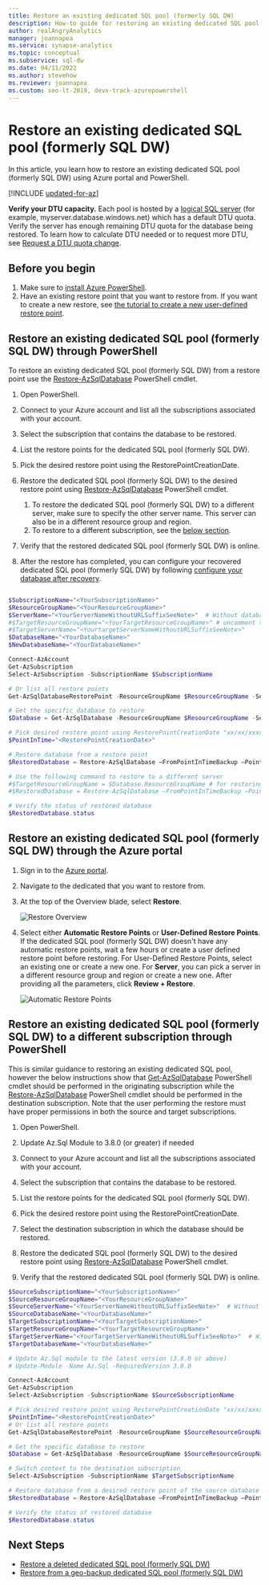 ```yaml
---
title: Restore an existing dedicated SQL pool (formerly SQL DW)
description: How-to guide for restoring an existing dedicated SQL pool in Azure Synapse Analytics.
author: realAngryAnalytics
manager: joannapea
ms.service: synapse-analytics
ms.topic: conceptual
ms.subservice: sql-dw 
ms.date: 04/11/2022
ms.author: stevehow
ms.reviewer: joannapea
ms.custom: seo-lt-2019, devx-track-azurepowershell
---
```


# Restore an existing dedicated SQL pool (formerly SQL DW)

In this article, you learn how to restore an existing dedicated SQL pool (formerly SQL DW) using Azure portal and PowerShell.

[!INCLUDE [updated-for-az](../../../includes/updated-for-az.md)]

**Verify your DTU capacity.** Each pool is hosted by a [logical SQL server](../../azure-sql/database/logical-servers.md) (for example, myserver.database.windows.net) which has a default DTU quota. Verify the server has enough remaining DTU quota for the database being restored. To learn how to calculate DTU needed or to request more DTU, see [Request a DTU quota change](sql-data-warehouse-get-started-create-support-ticket.md).

## Before you begin

1. Make sure to [install Azure PowerShell](/powershell/azure/?toc=/azure/synapse-analytics/sql-data-warehouse/toc.json&bc=/azure/synapse-analytics/sql-data-warehouse/breadcrumb/toc.json).
2. Have an existing restore point that you want to restore from. If you want to create a new restore, see [the tutorial to create a new user-defined restore point](sql-data-warehouse-restore-points.md).

## Restore an existing dedicated SQL pool (formerly SQL DW) through PowerShell

To restore an existing dedicated SQL pool (formerly SQL DW) from a restore point use the [Restore-AzSqlDatabase](/powershell/module/az.sql/restore-azsqldatabase?toc=/azure/synapse-analytics/sql-data-warehouse/toc.json&bc=/azure/synapse-analytics/sql-data-warehouse/breadcrumb/toc.json) PowerShell cmdlet.

1. Open PowerShell.

2. Connect to your Azure account and list all the subscriptions associated with your account.

3. Select the subscription that contains the database to be restored.

4. List the restore points for the dedicated SQL pool (formerly SQL DW).

5. Pick the desired restore point using the RestorePointCreationDate.

6. Restore the dedicated SQL pool (formerly SQL DW) to the desired restore point using [Restore-AzSqlDatabase](/powershell/module/az.sql/restore-azsqldatabase?toc=/azure/synapse-analytics/sql-data-warehouse/toc.json&bc=/azure/synapse-analytics/sql-data-warehouse/breadcrumb/toc.json) PowerShell cmdlet.

    1. To restore the dedicated SQL pool (formerly SQL DW) to a different server, make sure to specify the other server name.  This server can also be in a different resource group and region.
    2. To restore to a different subscription, see the [below section](#restore-an-existing-dedicated-sql-pool-formerly-sql-dw-to-a-different-subscription-through-powershell).

7. Verify that the restored dedicated SQL pool (formerly SQL DW) is online.

8. After the restore has completed, you can configure your recovered dedicated SQL pool (formerly SQL DW) by following [configure your database after recovery](../../azure-sql/database/disaster-recovery-guidance.md?toc=/azure/synapse-analytics/sql-data-warehouse/toc.json&bc=/azure/synapse-analytics/sql-data-warehouse/breadcrumb/toc.json#configure-your-database-after-recovery).

```powershell

$SubscriptionName="<YourSubscriptionName>"
$ResourceGroupName="<YourResourceGroupName>"
$ServerName="<YourServerNameWithoutURLSuffixSeeNote>"  # Without database.windows.net
#$TargetResourceGroupName="<YourTargetResourceGroupName>" # uncomment to restore to a different server.
#$TargetServerName="<YourtargetServerNameWithoutURLSuffixSeeNote>"  
$DatabaseName="<YourDatabaseName>"
$NewDatabaseName="<YourDatabaseName>"

Connect-AzAccount
Get-AzSubscription
Select-AzSubscription -SubscriptionName $SubscriptionName

# Or list all restore points
Get-AzSqlDatabaseRestorePoint -ResourceGroupName $ResourceGroupName -ServerName $ServerName -DatabaseName $DatabaseName

# Get the specific database to restore
$Database = Get-AzSqlDatabase -ResourceGroupName $ResourceGroupName -ServerName $ServerName -DatabaseName $DatabaseName

# Pick desired restore point using RestorePointCreationDate "xx/xx/xxxx xx:xx:xx xx"
$PointInTime="<RestorePointCreationDate>"

# Restore database from a restore point
$RestoredDatabase = Restore-AzSqlDatabase –FromPointInTimeBackup –PointInTime $PointInTime -ResourceGroupName $Database.ResourceGroupName -ServerName $Database.ServerName -TargetDatabaseName $NewDatabaseName –ResourceId $Database.ResourceID

# Use the following command to restore to a different server
#$TargetResourceGroupName = $Database.ResourceGroupName # for restoring to different server in same resourcegroup 
#$RestoredDatabase = Restore-AzSqlDatabase –FromPointInTimeBackup –PointInTime $PointInTime -ResourceGroupName $TargetResourceGroupName -ServerName $TargetServerName -TargetDatabaseName $NewDatabaseName –ResourceId $Database.ResourceID

# Verify the status of restored database
$RestoredDatabase.status
```

## Restore an existing dedicated SQL pool (formerly SQL DW) through the Azure portal

1. Sign in to the [Azure portal](https://portal.azure.com/).
2. Navigate to the dedicated  that you want to restore from.
3. At the top of the Overview blade, select **Restore**.

    ![ Restore Overview](./media/sql-data-warehouse-restore-active-paused-dw/restoring-01.png)

4. Select either **Automatic Restore Points** or **User-Defined Restore Points**. If the dedicated SQL pool (formerly SQL DW) doesn't have any automatic restore points, wait a few hours or create a user defined restore point before restoring. For User-Defined Restore Points, select an existing one or create a new one. For **Server**, you can pick a server in a different resource group and region or create a new one. After providing all the parameters, click **Review + Restore**.

    ![Automatic Restore Points](./media/sql-data-warehouse-restore-active-paused-dw/restoring-11.png)

## Restore an existing dedicated SQL pool (formerly SQL DW) to a different subscription through PowerShell
This is similar guidance to restoring an existing dedicated SQL pool, however the below instructions show that [Get-AzSqlDatabase](/powershell/module/az.sql/Get-AzSqlDatabase?toc=/azure/synapse-analytics/sql-data-warehouse/toc.json&bc=/azure/synapse-analytics/sql-data-warehouse/breadcrumb/toc.json) PowerShell cmdlet should be performed in the originating subscription while the [Restore-AzSqlDatabase](/powershell/module/az.sql/restore-azsqldatabase?toc=/azure/synapse-analytics/sql-data-warehouse/toc.json&bc=/azure/synapse-analytics/sql-data-warehouse/breadcrumb/toc.json) PowerShell cmdlet should be performed in the destination subscription. Note that the user performing the restore must have proper permissions in both the source and target subscriptions.

1. Open PowerShell.

2. Update Az.Sql Module to 3.8.0 (or greater) if needed

3. Connect to your Azure account and list all the subscriptions associated with your account.

4. Select the subscription that contains the database to be restored.

5. List the restore points for the dedicated SQL pool (formerly SQL DW).

6. Pick the desired restore point using the RestorePointCreationDate.

7. Select the destination subscription in which the database should be restored.

8. Restore the dedicated SQL pool (formerly SQL DW) to the desired restore point using [Restore-AzSqlDatabase](/powershell/module/az.sql/restore-azsqldatabase?toc=/azure/synapse-analytics/sql-data-warehouse/toc.json&bc=/azure/synapse-analytics/sql-data-warehouse/breadcrumb/toc.json) PowerShell cmdlet.

9. Verify that the restored dedicated SQL pool (formerly SQL DW) is online.

```powershell
$SourceSubscriptionName="<YourSubscriptionName>"
$SourceResourceGroupName="<YourResourceGroupName>"
$SourceServerName="<YourServerNameWithoutURLSuffixSeeNote>"  # Without database.windows.net
$SourceDatabaseName="<YourDatabaseName>"
$TargetSubscriptionName="<YourTargetSubscriptionName>"
$TargetResourceGroupName="<YourTargetResourceGroupName>"
$TargetServerName="<YourTargetServerNameWithoutURLSuffixSeeNote>"  # Without database.windows.net
$TargetDatabaseName="<YourDatabaseName>"

# Update Az.Sql module to the latest version (3.8.0 or above)
# Update-Module -Name Az.Sql -RequiredVersion 3.8.0

Connect-AzAccount
Get-AzSubscription
Select-AzSubscription -SubscriptionName $SourceSubscriptionName

# Pick desired restore point using RestorePointCreationDate "xx/xx/xxxx xx:xx:xx xx"
$PointInTime="<RestorePointCreationDate>"
# Or list all restore points
Get-AzSqlDatabaseRestorePoint -ResourceGroupName $SourceResourceGroupName -ServerName $SourceServerName -DatabaseName $SourceDatabaseName

# Get the specific database to restore
$Database = Get-AzSqlDatabase -ResourceGroupName $SourceResourceGroupName -ServerName $SourceServerName -DatabaseName $SourceDatabaseName

# Switch context to the destination subscription
Select-AzSubscription -SubscriptionName $TargetSubscriptionName

# Restore database from a desired restore point of the source database to the target server in the desired subscription
$RestoredDatabase = Restore-AzSqlDatabase –FromPointInTimeBackup –PointInTime $PointInTime -ResourceGroupName $TargetResourceGroupName -ServerName $TargetServerName -TargetDatabaseName $TargetDatabaseName –ResourceId $Database.ResourceID

# Verify the status of restored database
$RestoredDatabase.status
```

## Next Steps

- [Restore a deleted dedicated SQL pool (formerly SQL DW)](sql-data-warehouse-restore-deleted-dw.md)
- [Restore from a geo-backup dedicated SQL pool (formerly SQL DW)](sql-data-warehouse-restore-from-geo-backup.md)
